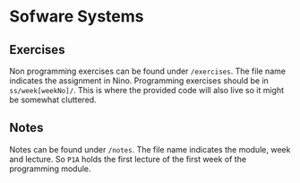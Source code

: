 # Sofware Systems

## Exercises
Non programming exercises can be found under `/exercises`. The file name indicates the assignment in Nino.
Programming exercises should be in `ss/week[weekNo]/`. This is where the provided code will also live so it might
be somewhat cluttered.

## Notes
Notes can be found under `/notes`. The file name indicates the module, week and lecture. So `P1A` holds the first
lecture of the first week of the programming module. 